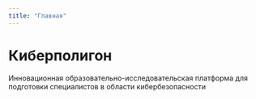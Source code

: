 ```yaml
---
title: "Главная"
---
```


# Киберполигон

Инновационная образовательно-исследовательская платформа для подготовки специалистов в области кибербезопасности
